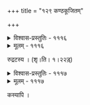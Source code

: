 +++
title = "१२९ कण्ठकूजितम्"

+++



<details><summary>विश्वास-प्रस्तुतिः - १११६</summary>

कान्ते विचित्रसुरतक्रमबद्धरागे  
सङ्केतके’पि मृगशावकलोचनायाः ।  
तत्कूजितं किम् अपि येन तदीयतल्पं  
नाल्पैः परीतम् अनुशब्दितलावकौघैः ॥१११६॥
</details>

<details><summary>मूलम् - १११६</summary>

कान्ते विचित्रसुरतक्रमबद्धरागे  
सङ्केतके’पि मृगशावकलोचनायाः ।  
तत्कूजितं किम् अपि येन तदीयतल्पं  
नाल्पैः परीतम् अनुशब्दितलावकौघैः ॥१११६॥
</details>


रुद्रटस्य । (शृ।ति। १।२२ड़्)  



<details><summary>विश्वास-प्रस्तुतिः - १११७</summary>

कान्ते तथा कथम् अपि प्रथितं मृगाक्ष्या  
चातुर्यम् उद्धतमनोभवया रतेषु ।  
तत्कूजितान्य् अनुवदद्भिर् अनेकवारं  
शिष्यायितं गृहकपोतशतैर् यथास्याः ॥१११७॥
</details>

<details><summary>मूलम् - १११७</summary>

कान्ते तथा कथम् अपि प्रथितं मृगाक्ष्या  
चातुर्यम् उद्धतमनोभवया रतेषु ।  
तत्कूजितान्य् अनुवदद्भिर् अनेकवारं  
शिष्यायितं गृहकपोतशतैर् यथास्याः ॥१११७॥
</details>


कस्यापि ।   

